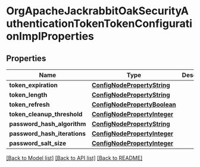 # OrgApacheJackrabbitOakSecurityAuthenticationTokenTokenConfigurationImplProperties

## Properties
Name | Type | Description | Notes
------------ | ------------- | ------------- | -------------
**token_expiration** | [**ConfigNodePropertyString**](ConfigNodePropertyString.md) |  | [optional] 
**token_length** | [**ConfigNodePropertyString**](ConfigNodePropertyString.md) |  | [optional] 
**token_refresh** | [**ConfigNodePropertyBoolean**](ConfigNodePropertyBoolean.md) |  | [optional] 
**token_cleanup_threshold** | [**ConfigNodePropertyInteger**](ConfigNodePropertyInteger.md) |  | [optional] 
**password_hash_algorithm** | [**ConfigNodePropertyString**](ConfigNodePropertyString.md) |  | [optional] 
**password_hash_iterations** | [**ConfigNodePropertyInteger**](ConfigNodePropertyInteger.md) |  | [optional] 
**password_salt_size** | [**ConfigNodePropertyInteger**](ConfigNodePropertyInteger.md) |  | [optional] 

[[Back to Model list]](../README.md#documentation-for-models) [[Back to API list]](../README.md#documentation-for-api-endpoints) [[Back to README]](../README.md)


